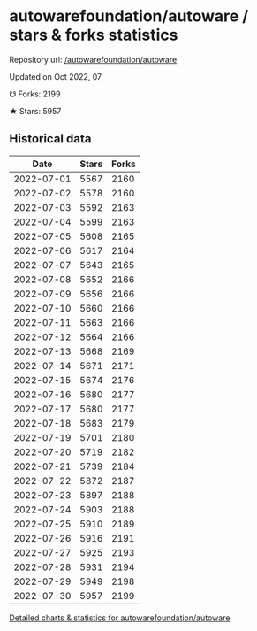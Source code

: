 # autowarefoundation/autoware / stars & forks statistics

Repository url: [/autowarefoundation/autoware](https://github.com/autowarefoundation/autoware)

Updated on Oct 2022, 07

☋ Forks: 2199

★ Stars: 5957

## Historical data
| Date | Stars | Forks |
|------|-------|-------|
| 2022-07-01 | 5567 | 2160 | 
| 2022-07-02 | 5578 | 2160 | 
| 2022-07-03 | 5592 | 2163 | 
| 2022-07-04 | 5599 | 2163 | 
| 2022-07-05 | 5608 | 2165 | 
| 2022-07-06 | 5617 | 2164 | 
| 2022-07-07 | 5643 | 2165 | 
| 2022-07-08 | 5652 | 2166 | 
| 2022-07-09 | 5656 | 2166 | 
| 2022-07-10 | 5660 | 2166 | 
| 2022-07-11 | 5663 | 2166 | 
| 2022-07-12 | 5664 | 2166 | 
| 2022-07-13 | 5668 | 2169 | 
| 2022-07-14 | 5671 | 2171 | 
| 2022-07-15 | 5674 | 2176 | 
| 2022-07-16 | 5680 | 2177 | 
| 2022-07-17 | 5680 | 2177 | 
| 2022-07-18 | 5683 | 2179 | 
| 2022-07-19 | 5701 | 2180 | 
| 2022-07-20 | 5719 | 2182 | 
| 2022-07-21 | 5739 | 2184 | 
| 2022-07-22 | 5872 | 2187 | 
| 2022-07-23 | 5897 | 2188 | 
| 2022-07-24 | 5903 | 2188 | 
| 2022-07-25 | 5910 | 2189 | 
| 2022-07-26 | 5916 | 2191 | 
| 2022-07-27 | 5925 | 2193 | 
| 2022-07-28 | 5931 | 2194 | 
| 2022-07-29 | 5949 | 2198 | 
| 2022-07-30 | 5957 | 2199 | 


[Detailed charts & statistics for autowarefoundation/autoware](https://reviewgithub.com/rep/autowarefoundation/autoware)
